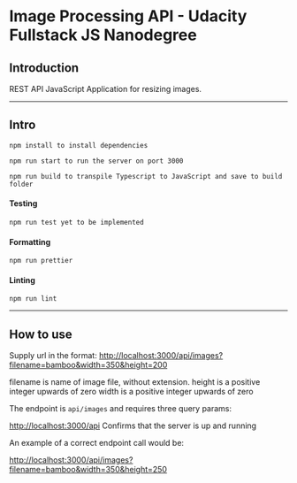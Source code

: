 # Image Processing API - Udacity Fullstack JS Nanodegree #

## Introduction ##

REST API JavaScript Application for resizing images.

---
## Intro ##

```
npm install to install dependencies
```

```
npm run start to run the server on port 3000
```

```
npm run build to transpile Typescript to JavaScript and save to build folder
```

#### Testing ####

```
npm run test yet to be implemented
```

#### Formatting ####

```
npm run prettier
```

#### Linting ####

```
npm run lint
```
---
## How to use ##

Supply url in the format:
[http://localhost:3000/api/images?filename=bamboo&width=350&height=200](http://localhost:3000/api/images?filename=bamboo&width=350&height=200)

filename is name of image file, without extension.
height is a positive integer upwards of zero
width is a positive integer upwards of zero


The endpoint is `api/images` and requires three query params:


[http://localhost:3000/api](http://localhost:3000/api)
Confirms that the server is up and running

An example of a correct endpoint call would be: 

[http://localhost:3000/api/images?filename=bamboo&width=350&height=250](http://localhost:3000/api/images?filename=bamboo&width=350&height=250)
